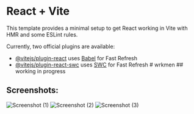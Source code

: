 # React + Vite

This template provides a minimal setup to get React working in Vite with HMR and some ESLint rules.

Currently, two official plugins are available:

- [@vitejs/plugin-react](https://github.com/vitejs/vite-plugin-react/blob/main/packages/plugin-react/README.md) uses [Babel](https://babeljs.io/) for Fast Refresh
- [@vitejs/plugin-react-swc](https://github.com/vitejs/vite-plugin-react-swc) uses [SWC](https://swc.rs/) for Fast Refresh
#   w r k m e n 
 
 ## working in progress

## Screenshots:

![Screenshot (1)](https://github.com/apurba-sarkar/wrkmen/assets/127435292/2e3f2aa3-d2ce-407b-95e9-3ba1f27aa087)
![Screenshot (2)](https://github.com/apurba-sarkar/wrkmen/assets/127435292/e449f81f-40d9-45d3-a2d4-f560acec5e56)
![Screenshot (3)](https://github.com/apurba-sarkar/wrkmen/assets/127435292/b65f110b-3cf1-447b-82ab-8b024f263968)
